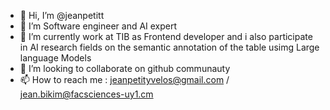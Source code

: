 - 👋 Hi, I’m @jeanpetitt
- 👀 I’m Software engineer and AI expert
- 🌱 I’m currently work at TIB as Frontend developer and i also participate in AI research fields on the semantic annotation of the table usimg Large language Models
- 💞️ I’m looking to collaborate on github communauty
- 📫 How to reach me : jeanpetityvelos@gmail.com / jean.bikim@facsciences-uy1.cm

<!---
jeanpetitt/jeanpetitt is a ✨ special ✨ repository because its `README.md` (this file) appears on your GitHub profile.
You can click the Preview link to take a look at your changes.
--->
